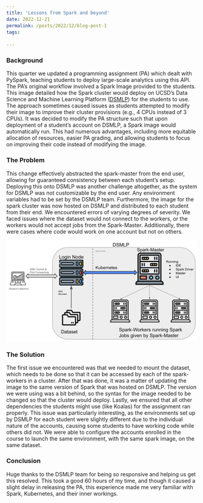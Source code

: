 ```yaml
---
title: 'Lessons from Spark and beyond'
date: 2022-12-21
permalink: /posts/2022/12/blog-post-1
tags:

---
```

### Background
This quarter we updated a programming assignment (PA) which dealt with PySpark, teaching students to deploy large-scale analytics using this API. The PA’s original workflow involved a Spark Image provided to the students. This image detailed how the Spark cluster would deploy on UCSD’s Data Science and Machine Learning Platform ([DSMLP](https://datahub.ucsd.edu/)) for the students to use. The approach sometimes caused issues as students attempted to modify their image to improve their cluster provisions (e.g., 4 CPUs instead of 3 CPUs). It was decided to modify the PA structure such that upon deployment of a student’s account on DSMLP, a Spark image would automatically run. This had numerous advantages, including more equitable allocation of resources, easier PA grading, and allowing students to focus on improving their code instead of modifying the image.

### The Problem
This change effectively abstracted the spark-master from the end user, allowing for guaranteed consistency between each student’s setup. Deploying this onto DSMLP was another challenge altogether, as the system for DSMLP was not customizable by the end user. Any environment variables had to be set by the DSMLP team. Furthermore, the image for the spark cluster was now hosted on DSMLP and distributed to each student from their end. We encountered errors of varying degrees of severity. We faced issues where the dataset would not connect to the workers, or the workers would not accept jobs from the Spark-Master. Additionally, there were cases where code would work on one account but not on others.

![DMSLP and its setup](../images/dsmlp_setup.jpg)

### The Solution
The first issue we encountered was that we needed to mount the dataset, which needs to be done so that it can be accessed by each of the spark-workers in a cluster. After that was done, it was a matter of updating the image to the same version of Spark that was hosted on DSMLP. The version we were using was a bit behind, so the syntax for the image needed to be changed so that the cluster would deploy. Lastly, we ensured that all other dependencies the students might use (like Koalas) for the assignment ran properly. This issue was particularly interesting, as the environments set up by DSMLP for each student were slightly different due to the individual nature of the accounts, causing some students to have working code while others did not. We were able to configure the accounts enrolled in the course to launch the same environment, with the same spark image, on the same dataset.

### Conclusion
Huge thanks to the DSMLP team for being so responsive and helping us get this resolved. This took a good 60 hours of my time, and though it caused a slight delay in releasing the PA, this experience made me very familiar with Spark, Kubernetes, and their inner workings.
